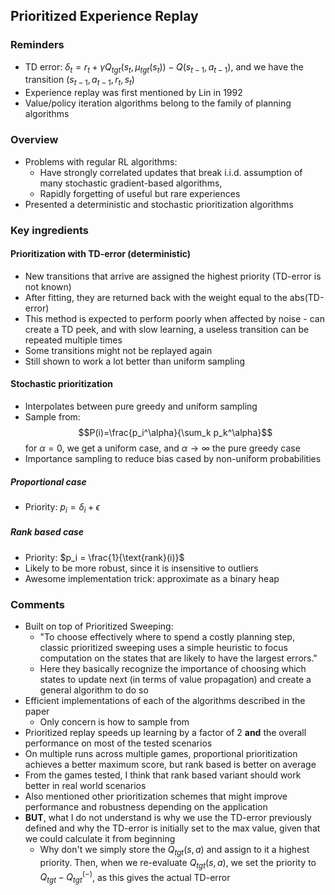 ## Prioritized Experience Replay

### Reminders
- TD error: $\delta_t = r_t + \gamma Q_{tgt}(s_t, \mu_{tgt}(s_t)) - Q(s_{t-1}, a_{t-1}),$ and we have the transition $(s_{t-1}, a_{t-1}, r_t, s_{t})$
- Experience replay was first mentioned by Lin in 1992
- Value/policy iteration algorithms belong to the family of planning algorithms

### Overview
- Problems with regular RL algorithms:
    - Have strongly correlated updates that break i.i.d. assumption of many stochastic gradient-based algorithms,
    - Rapidly forgetting of useful but rare experiences
- Presented a deterministic and stochastic prioritization algorithms

### Key ingredients
#### Prioritization with TD-error (deterministic)
- New transitions that arrive are assigned the highest priority (TD-error is not known)
- After fitting, they are returned back with the weight equal to the abs(TD-error)
- This method is expected to perform poorly when affected by noise - can create a TD peek, and with slow learning, a useless transition can be repeated multiple times
- Some transitions might not be replayed again
- Still shown to work a lot better than uniform sampling

#### Stochastic prioritization
- Interpolates between pure greedy and uniform sampling
- Sample from:
$$P(i)=\frac{p_i^\alpha}{\sum_k p_k^\alpha}$$
for $\alpha=0$, we get a uniform case, and $\alpha \to \infty$ the pure greedy case
- Importance sampling to reduce bias cased by non-uniform probabilities

##### Proportional case
- Priority: $p_i=\delta_i + \epsilon$

##### Rank based case
- Priority: $p_i = \frac{1}{\text{rank}(i)}$
- Likely to be more robust, since it is insensitive to outliers
- Awesome implementation trick: approximate as a binary heap

### Comments
- Built on top of Prioritized Sweeping:
    - "To choose effectively where to spend a costly planning step, classic prioritized sweeping uses a simple heuristic to focus computation on the states that are likely to have the largest errors."
    - Here they basically recognize the importance of choosing which states to update next (in terms of value propagation) and create a general algorithm to do so
- Efficient implementations of each of the algorithms described in the paper
    - Only concern is how to sample from
- Prioritized replay speeds up learning by a factor of 2 **and** the overall performance on most of the tested scenarios
- On multiple runs across multiple games, proportional prioritization achieves a better maximum score, but rank based is better on average
- From the games tested, I think that rank based variant should work better in real world scenarios
- Also mentioned other prioritization schemes that might improve performance and robustness depending on the application
- **BUT**, what I do not understand is why we use the TD-error previously defined and why the TD-error is initially set to the max value, given that we could calculate it from beginning
    - Why don't we simply store the $Q_{tgt}(s, a)$ and assign to it a highest priority. Then, when we re-evaluate $Q_{tgt}(s, a)$, we set the priority to $Q_{tgt} - Q_{tgt}^(-)$, as this gives the actual TD-error